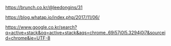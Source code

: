 

https://brunch.co.kr/@leedongins/31


https://blog.whatap.io/index.php/2017/11/06/



https://www.google.co.kr/search?q=active+stack&oq=active+stack&aqs=chrome..69i57j0l5.3294j0j7&sourceid=chrome&ie=UTF-8



